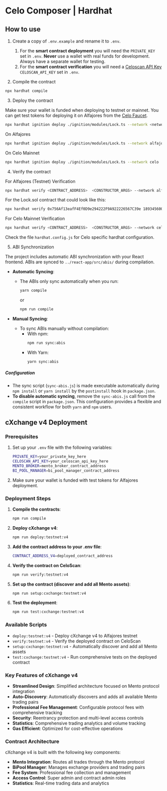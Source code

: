 # Celo Composer | Hardhat

## How to use

1. Create a copy of `.env.example` and rename it to `.env`.

   1. For the **smart contract deployment** you will need the `PRIVATE_KEY` set in `.env`. **Never** use a wallet with real funds for development. Always have a separate wallet for testing. 
   2. For the **smart contract verification** you will need a [Celoscan API Key](https://celoscan.io/myapikey) `CELOSCAN_API_KEY` set in `.env`.

2. Compile the contract 

```bash
npx hardhat compile
```

3. Deploy the contract

Make sure your wallet is funded when deploying to testnet or mainnet. You can get test tokens for deploying it on Alfajores from the [Celo Faucet](https://faucet.celo.org/alfajores).

```bash
npx hardhat ignition deploy ./ignition/modules/Lock.ts --network <network-name>
```

On Alfajores

```bash
npx hardhat ignition deploy ./ignition/modules/Lock.ts --network alfajores
```


On Celo Mainnet

```bash
npx hardhat ignition deploy ./ignition/modules/Lock.ts --network celo
```

4. Verify the contract

For Alfajores (Testnet) Verification

```bash
npx hardhat verify <CONTRACT_ADDRESS>  <CONSTRUCTOR_ARGS> --network alfajores
```

For the Lock.sol contract that could look like this:

```bash
npx hardhat verify 0x756Af13eafF4Ef0D9e294222F9A922226567C39e 1893456000  --network alfajores
```

For Celo Mainnet Verification

```bash
npx hardhat verify <CONTRACT_ADDRESS>  <CONSTRUCTOR_ARGS> --network celo
```

Check the file `hardhat.config.js` for Celo specific hardhat configuration.

5. ABI Synchronization


The project includes automatic ABI synchronization with your React frontend. ABIs are synced to `../react-app/src/abis/` during compilation.

- **Automatic Syncing**:
  - The ABIs only sync automatically when you run:
    ```bash
    yarn compile
    ```
    or
    ```bash
    npm run compile
    ```

- **Manual Syncing**:
  - To sync ABIs manually without compilation:
    - With npm:
      ```bash
      npm run sync:abis
      ```
    - With Yarn:
      ```bash
      yarn sync:abis
      ```

##### Configuration
- The sync script (`sync-abis.js`) is made executable automatically during `npm install` or `yarn install` by the `postinstall` hook in `package.json`.
- **To disable automatic syncing**, remove the `sync-abis.js` call from the `compile` script in `package.json`. This configuration provides a flexible and consistent workflow for both `yarn` and `npm` users.

## cXchange v4 Deployment

### Prerequisites

1. Set up your `.env` file with the following variables:
   ```bash
   PRIVATE_KEY=your_private_key_here
   CELOSCAN_API_KEY=your_celoscan_api_key_here
   MENTO_BROKER=mento_broker_contract_address
   BI_POOL_MANAGER=bi_pool_manager_contract_address
   ```

2. Make sure your wallet is funded with test tokens for Alfajores deployment.

### Deployment Steps

1. **Compile the contracts**:
   ```bash
   npm run compile
   ```

2. **Deploy cXchange v4**:
   ```bash
   npm run deploy:testnet:v4
   ```

3. **Add the contract address to your .env file**:
   ```bash
   CONTRACT_ADDRESS_V4=deployed_contract_address
   ```

4. **Verify the contract on CeloScan**:
   ```bash
   npm run verify:testnet:v4
   ```

5. **Set up the contract (discover and add all Mento assets)**:
   ```bash
   npm run setup:cxchange:testnet:v4
   ```

6. **Test the deployment**:
   ```bash
   npm run test:cxchange:testnet:v4
   ```

### Available Scripts

- `deploy:testnet:v4` - Deploy cXchange v4 to Alfajores testnet
- `verify:testnet:v4` - Verify the deployed contract on CeloScan
- `setup:cxchange:testnet:v4` - Automatically discover and add all Mento assets
- `test:cxchange:testnet:v4` - Run comprehensive tests on the deployed contract

### Key Features of cXchange v4

- **Streamlined Design**: Simplified architecture focused on Mento protocol integration
- **Auto-Discovery**: Automatically discovers and adds all available Mento trading pairs
- **Professional Fee Management**: Configurable protocol fees with comprehensive tracking
- **Security**: Reentrancy protection and multi-level access controls
- **Statistics**: Comprehensive trading analytics and volume tracking
- **Gas Efficient**: Optimized for cost-effective operations

### Contract Architecture

cXchange v4 is built with the following key components:
- **Mento Integration**: Routes all trades through the Mento protocol
- **BiPool Manager**: Manages exchange providers and trading pairs
- **Fee System**: Professional fee collection and management
- **Access Control**: Super admin and contract admin roles
- **Statistics**: Real-time trading data and analytics
